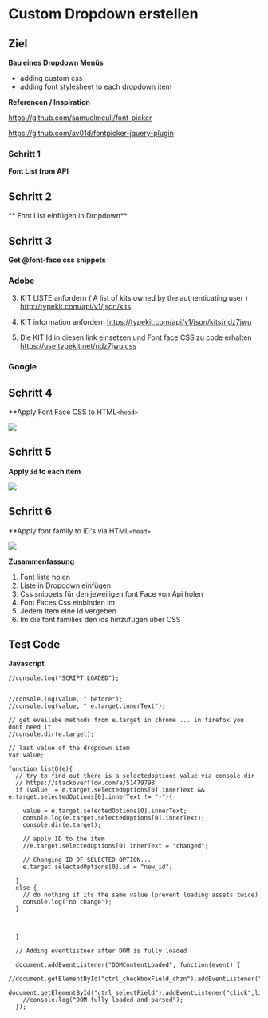 # Custom Dropdown erstellen

## Ziel

**Bau eines Dropdown Menüs** 
- adding custom css
- adding font stylesheet to each dropdown item


**Referencen / Inspiration**

https://github.com/samuelmeuli/font-picker

https://github.com/av01d/fontpicker-jquery-plugin


### Schritt 1

**Font List from API**


## Schritt 2

** Font List einfügen in Dropdown**


## Schritt 3

**Get @font-face css snippets**

### Adobe

3. KIT LISTE anfordern ( A list of kits owned by the authenticating user )
http://typekit.com/api/v1/json/kits
	
4. KIT information anfordern
https://typekit.com/api/v1/json/kits/ndz7jwu

6. Die KIT Id in diesen link einsetzen und Font face CSS zu code erhalten
https://use.typekit.net/ndz7jwu.css

### Google

## Schritt 4

**Apply Font Face CSS to  HTML`<head>`

![](https://i.imgur.com/7rc64yw.png)


## Schritt 5

**Apply `id` to each item**

![](https://i.imgur.com/lbnTmrZ.png)


## Schritt 6

**Apply font family to iD's via  HTML`<head>`


![](https://i.imgur.com/Tt7yZbX.png)


**Zusammenfassung**

1. Font liste holen
2. Liste in Dropdown einfügen
3. Css snippets für den jeweiligen font Face von Api holen
4. Font Faces Css einbinden im <head>
5. Jedem Item eine Id vergeben
6. Im <head> die font families den ids hinzufügen über CSS




## Test Code

**Javascript**

    //console.log("SCRIPT LOADED");
    
    
    //console.log(value, " before");
    //console.log(value, " e.target.innerText");
    
    // get evailabe methods from e.target in chrome ... in firefox you dont need it 
    //console.dir(e.target);
    
    // last value of the dropdown item
    var value;
    
    function listQ(e){
      // try to find out there is a selectedoptions value via console.dir
      // https://stackoverflow.com/a/51479798
      if (value != e.target.selectedOptions[0].innerText && e.target.selectedOptions[0].innerText != "-"){
    
        value = e.target.selectedOptions[0].innerText;
        console.log(e.target.selectedOptions[0].innerText);
        console.dir(e.target);
    
        // apply ID to the item
        //e.target.selectedOptions[0].innerText = "changed";
    
        // Changing ID OF SELECTED OPTION...
        e.target.selectedOptions[0].id = "new_id";
    
      }
      else {
        // do nothing if its the same value (prevent loading assets twice)
        console.log("no change");
      }
    
    
        
      }
    
      // Adding eventlistner after DOM is fully loaded
    
      document.addEventListener("DOMContentLoaded", function(event) {
        //document.getElementById("ctrl_checkboxField_chzn").addEventListener("click",listQ);
        document.getElementById("ctrl_selectField").addEventListener("click",listQ);
        //console.log("DOM fully loaded and parsed");
      });






